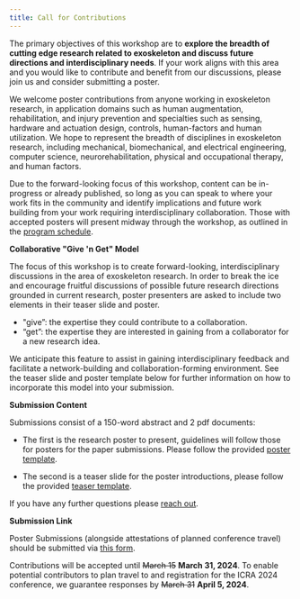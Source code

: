 ```yaml
---
title: Call for Contributions
---
```


The primary objectives of this workshop are to **explore the breadth of cutting edge research related to exoskeleton and discuss future directions and interdisciplinary needs**. If your work aligns with this area and you would like to contribute and benefit from our discussions, please join us and consider submitting a poster.

We welcome poster contributions from anyone working in exoskeleton research, in application domains such as human augmentation, rehabilitation, and injury prevention and specialties such as sensing, hardware and actuation design, controls, human-factors and human utilization. We hope to represent the breadth of disciplines in exoskeleton research, including mechanical, biomechanical, and electrical engineering, computer science, neurorehabilitation, physical and occupational therapy, and human factors. 

Due to the forward-looking focus of this workshop, content can be in-progress or already published, so long as you can speak to where your work fits in the community and identify implications and future work building from your work requiring interdisciplinary collaboration. Those with accepted posters will present midway through the workshop, as outlined in the [program schedule](../schedule). 

**Collaborative "Give 'n Get" Model**

The focus of this workshop is to create forward-looking, interdisciplinary discussions in the area of exoskeleton research. In order to break the ice and encourage fruitful discussions of possible future research directions grounded in current research, poster presenters are asked to include two elements in their teaser slide and poster. 

- "give”: the expertise they could contribute to a collaboration.
- “get”: the expertise they are interested in gaining from a collaborator for a new research idea. 

We anticipate this feature to assist in gaining interdisciplinary feedback and facilitate a network-building and collaboration-forming environment. See the teaser slide and poster template below for further information on how to incorporate this model into your submission.

**Submission Content**

Submissions consist of a 150-word abstract and 2 pdf documents:
- The first is the research poster to present, guidelines will follow those for posters for the paper submissions. Please follow the provided [poster template](https://docs.google.com/presentation/d/1rbmNOBiwojn1Jiaf2QCUmu2wOBi14VNiM4LgCLWQ35k/edit?usp=sharing).

- The second is a teaser slide for the poster introductions, please follow the provided [teaser template](https://docs.google.com/presentation/d/17uaoU4cMFUTzsJXtIPLt9ofote4Oyw8HoGRh8ByW_ys/edit?usp=sharing).

If you have any further questions please [reach out](../contact).

**Submission Link**

Poster Submissions (alongside attestations of planned conference travel) should be submitted via [this form](https://forms.gle/yrDUjWepNH2Pv1NE8). 

Contributions will be accepted until ~~March 15~~ **March 31, 2024**. To enable potential contributors to plan travel to and registration for the ICRA 2024 conference, we guarantee responses by ~~March 31~~ **April 5, 2024**.